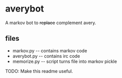 averybot
========

A markov bot to ~~replace~~ complement avery.

## files
* markov.py -- contains markov code
* averybot.py -- contains irc code
* memorize.py -- script turns file into markov pickle

TODO: Make this readme useful.

